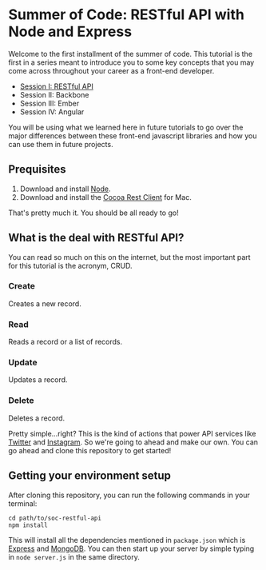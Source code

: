 # Summer of Code: RESTful API with Node and Express

Welcome to the first installment of the summer of code. This tutorial is the first in a series meant to introduce you to some key concepts that you may come across throughout your career as a front-end developer.

* [Session I: RESTful API](http://github.com/hacktaros/soc-restful-api)
* Session II: Backbone
* Session III: Ember
* Session IV: Angular

You will be using what we learned here in future tutorials to go over the major differences between these front-end javascript libraries and how you can use them in future projects.

## Prequisites
1. Download and install [Node](http://nodejs.org).
2. Download and install the [Cocoa Rest Client](https://code.google.com/p/cocoa-rest-client/) for Mac. 

That's pretty much it. You should be all ready to go!

## What is the deal with RESTful API?
You can read so much on this on the internet, but the most important part for this tutorial is the acronym, CRUD.

### Create
Creates a new record.

### Read
Reads a record or a list of records.

### Update
Updates a record.

### Delete
Deletes a record.

Pretty simple...right? This is the kind of actions that power API services like [Twitter](https://dev.twitter.com/docs/api/1.1) and [Instagram](http://instagram.com/developer/api-console/). So we're going to ahead and make our own. You can go ahead and clone this repository to get started!

## Getting your environment setup
After cloning this repository, you can run the following commands in your terminal:

```
cd path/to/soc-restful-api
npm install
```

This will install all the dependencies mentioned in `package.json` which is [Express](http://expressjs.com) and [MongoDB](https://www.mongodb.org). You can then start up your server by simple typing in `node server.js` in the same directory.
